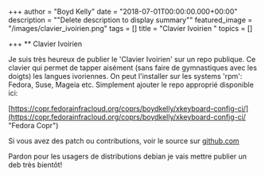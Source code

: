 +++
author = "Boyd Kelly"
date = "2018-07-01T00:00:00.000+00:00"
description = "\"Delete description to display summary\""
featured_image = "/images/clavier_ivoirien.png"
tags = []
title = "Clavier Ivoirien  "
topics = []

+++
\** Clavier Ivoirien

Je suis très heureux de publier le 'Clavier Ivoirien' sur un repo publique.  Ce clavier qui permet de tapper aisément (sans faire de gymnastiques avec les doigts) les langues ivoriennes.   On peut l'installer sur les systems 'rpm':  Fedora, Suse, Mageia etc.  Simplement ajouter le repo approprié disponible ici:

[https://copr.fedorainfracloud.org/coprs/boydkelly/xkeyboard-config-ci/](https://copr.fedorainfracloud.org/coprs/boydkelly/xkeyboard-config-ci/ "Fedora Copr")

Si vous avez des patch ou contributions, voir le source sur [github.com](https://github.com/boydkelly/xkeyboard-config-ci "Github")

Pardon pour les usagers de distributions debian je vais mettre publier un deb très bientôt!